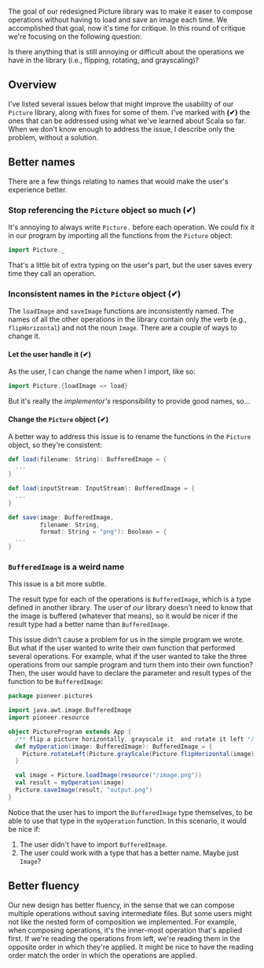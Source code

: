 The goal of our redesigned Picture library was to make it easer to compose
operations without having to load and save an image each time. We accomplished
that goal, now it's time for critique. In this round of critique we're focusing
on the following question:

Is there anything that is still annoying or difficult about the operations we
have in the library (i.e., flipping, rotating, and grayscaling)?

## Overview
I've listed several issues below that might improve the usability of our
`Picture` library, along with fixes for some of them. I've marked with **(✔)**
the ones that can be addressed using what we've learned about Scala so far. When
we don't know enough to address the issue, I describe only the problem, without
a solution.

## Better names
There are a few things relating to names that would make the user's experience
better.

### Stop referencing the `Picture` object so much (✔)

It's annoying to always write `Picture.` before each operation. We could fix it
in our program by importing all the functions from the `Picture` object:
  ```scala 
  import Picture._
  ```
That's a little bit of extra typing on the user's part, but the user saves every
time they call an operation.
  
### Inconsistent names in the `Picture` object (✔)

The `loadImage` and `saveImage` functions are inconsistently named. The names of
all the other operations in the library contain only the verb (e.g.,
`flipHorizontal`) and not the noun `Image`. There are a couple of ways to change
it.

#### Let the user handle it (✔)

As the user, I can change the name when I import, like so:
```scala
import Picture.{loadImage => load}
```
But it's really the _implementor's_ responsibility to provide good names, so...

#### Change the `Picture` object (✔)     
A better way to address this issue is to rename the functions in the `Picture`
object, so they're consistent:
```scala
def load(filename: String): BufferedImage = {
  ...
}

def load(inputStream: InputStream): BufferedImage = {
  ...
}

def save(image: BufferedImage, 
         filename: String, 
         format: String = "png"): Boolean = {
  ...
}
```

### `BufferedImage` is a weird name
This issue is a bit more subtle. 

The result type for each of the operations is `BufferedImage`, which is a type
defined in another library. The user of _our_ library doesn't need to know that
the image is buffered (whatever that means), so it would be nicer if the result
type had a better name than `BufferedImage`. 

This issue didn't cause a problem for us in the simple program we wrote. But
what if the user wanted to write their own function that performed several
operations. For example, what if the user wanted to take the three operations
from our sample program and turn them into their own function? Then, the user
would have to declare the parameter and result types of the function to be
`BufferedImage`:
```scala
package pioneer.pictures

import java.awt.image.BufferedImage
import pioneer.resource

object PictureProgram extends App {
  /** flip a picture horizontally, grayscale it, and rotate it left */
  def myOperation(image: BufferedImage): BufferedImage = {
    Picture.rotateLeft(Picture.grayScale(Picture.flipHorizontal(image)))
  }

  val image = Picture.loadImage(resource("/image.png"))
  val result = myOperation(image)
  Picture.saveImage(result, "output.png")
}
```
Notice that the user has to import the `BufferedImage` type themselves, to be
able to use that type in the `myOperation` function. In this scenario,
it would be nice if:
   1. The user didn't have to import `BufferedImage`.
   1. The user could work with a type that has a better name. Maybe just
      `Image`?

## Better fluency
Our new design has better fluency, in the sense that we can compose multiple
operations without saving intermediate files. But some users might not like the
nested form of composition we implemented. For example, when composing
operations, it's the inner-most operation that's applied first. If we're reading
the operations from left, we're reading them in the opposite order in which
they're applied. It might be nice to have the reading order match the order in
which the operations are applied.
